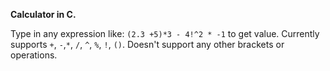 **Calculator in C.**

Type in any expression like: `(2.3 +5)*3 - 4!^2 * -1` to get value.
Currently supports `+`, `-`,`*`, `/`, `^`, `%`, `!`, `()`. Doesn't support any other brackets or operations.